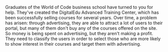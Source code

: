 Graduates of the World of Code business school have turned to you for help. They've created the DigitalEdu Advanced Training Center, which has been successfully selling courses for several years. 
Over time, a problem has arisen: through advertising, they are able to attract a lot of users to their portal, but many of them don't buy any of the courses offered on the site. So money is being spent on advertising, but they aren't making a profit. 
They need to classify the users in order to select those who are more likely to show interest in their courses and target them with advertising. 
